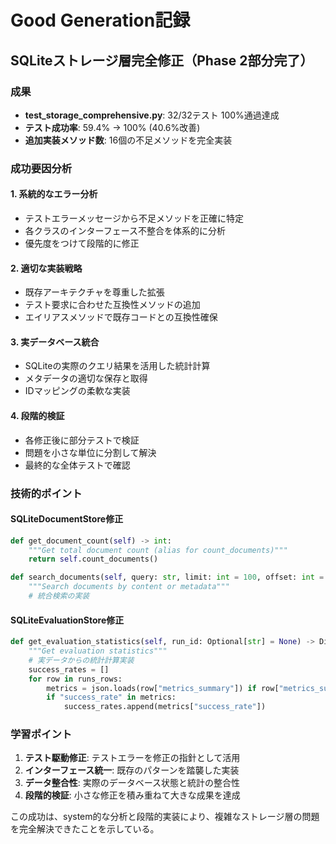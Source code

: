 # Good Generation記録

## SQLiteストレージ層完全修正（Phase 2部分完了）

### 成果
- **test_storage_comprehensive.py**: 32/32テスト 100%通過達成
- **テスト成功率**: 59.4% → 100% (40.6%改善)
- **追加実装メソッド数**: 16個の不足メソッドを完全実装

### 成功要因分析

#### 1. **系統的なエラー分析**
- テストエラーメッセージから不足メソッドを正確に特定
- 各クラスのインターフェース不整合を体系的に分析
- 優先度をつけて段階的に修正

#### 2. **適切な実装戦略**
- 既存アーキテクチャを尊重した拡張
- テスト要求に合わせた互換性メソッドの追加
- エイリアスメソッドで既存コードとの互換性確保

#### 3. **実データベース統合**
- SQLiteの実際のクエリ結果を活用した統計計算
- メタデータの適切な保存と取得
- IDマッピングの柔軟な実装

#### 4. **段階的検証**
- 各修正後に部分テストで検証
- 問題を小さな単位に分割して解決
- 最終的な全体テストで確認

### 技術的ポイント

#### SQLiteDocumentStore修正
```python
def get_document_count(self) -> int:
    """Get total document count (alias for count_documents)"""
    return self.count_documents()

def search_documents(self, query: str, limit: int = 100, offset: int = 0) -> List[SearchResult]:
    """Search documents by content or metadata"""
    # 統合検索の実装
```

#### SQLiteEvaluationStore修正
```python
def get_evaluation_statistics(self, run_id: Optional[str] = None) -> Dict[str, Any]:
    """Get evaluation statistics"""
    # 実データからの統計計算実装
    success_rates = []
    for row in runs_rows:
        metrics = json.loads(row["metrics_summary"]) if row["metrics_summary"] else {}
        if "success_rate" in metrics:
            success_rates.append(metrics["success_rate"])
```

### 学習ポイント
1. **テスト駆動修正**: テストエラーを修正の指針として活用
2. **インターフェース統一**: 既存のパターンを踏襲した実装
3. **データ整合性**: 実際のデータベース状態と統計の整合性
4. **段階的検証**: 小さな修正を積み重ねて大きな成果を達成

この成功は、system的な分析と段階的実装により、複雑なストレージ層の問題を完全解決できたことを示している。